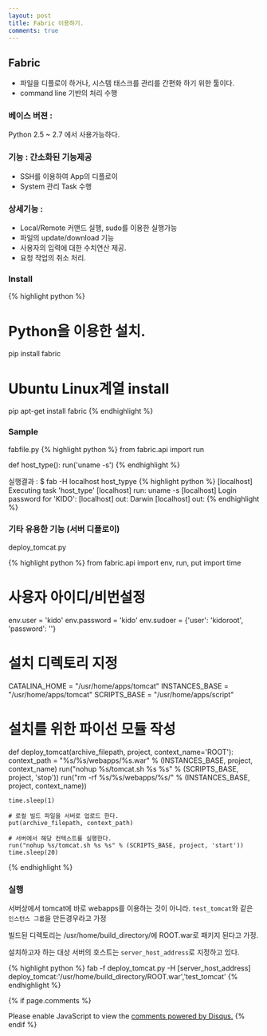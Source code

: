 ```yaml
---
layout: post
title: Fabric 이용하기. 
comments: true
---
```


## Fabric

- 파일을 디플로이 하거나, 시스템 태스크를 관리를 간편화 하기 위한 툴이다. 
- command line 기반의 처리 수행 

### 베이스 버젼 :
Python 2.5 ~ 2.7 에서 사용가능하다. 

### 기능 : 간소화된 기능제공 

- SSH를 이용하여 App의 디플로이
- System 관리 Task 수행 

### 상세기능 :

- Local/Remote 커맨드 실행, sudo를 이용한 실행가능
- 파일의 update/download 기능
- 사용자의 입력에 대한 수치연산 제공. 
- 요청 작업의 취소 처리. 

### Install

{% highlight python %}
# Python을 이용한 설치. 
pip install fabric

# Ubuntu Linux계열 install 
pip apt-get install fabric
{% endhighlight %}

### Sample

fabfile.py
{% highlight python %}
from fabric.api import run

def host_type():
    run('uname -s')
{% endhighlight %}

실행결과 : 
$ fab -H localhost host_typye
{% highlight python %}
[localhost] Executing task 'host_type'
[localhost] run: uname -s
[localhost] Login password for 'KIDO':
[localhost] out: Darwin
[localhost] out:
{% endhighlight %}

### 기타 유용한 기능 (서버 디플로이)

deploy_tomcat.py

{% highlight python %}
from fabric.api import env, run, put
import time

# 사용자 아이디/비번설정 
env.user = 'kido'
env.password = 'kido'
env.sudoer = {'user': 'kidoroot', 'password': ''}

# 설치 디렉토리 지정 
CATALINA_HOME = "/usr/home/apps/tomcat"
INSTANCES_BASE = "/usr/home/apps/tomcat"
SCRIPTS_BASE = "/usr/home/apps/script"

# 설치를 위한 파이선 모듈 작성 
def deploy_tomcat(archive_filepath, project, context_name='ROOT'):
    context_path = "%s/%s/webapps/%s.war" % (INSTANCES_BASE, project, context_name)
    run("nohup %s/tomcat.sh %s %s" % (SCRIPTS_BASE, project, 'stop'))
    run("rm -rf %s/%s/webapps/%s/" % (INSTANCES_BASE, project, context_name))

    time.sleep(1)

    # 로컬 빌드 파일을 서버로 업로드 한다. 
    put(archive_filepath, context_path)

    # 서버에서 해당 컨텍스트를 실행한다. 
    run("nohup %s/tomcat.sh %s %s" % (SCRIPTS_BASE, project, 'start'))
    time.sleep(20)

{% endhighlight %}

### 실행

서버상에서 tomcat에 바로 webapps를 이용하는 것이 아니라. 
```test_tomcat```와 같은 ```인스턴스 그룹```을 만든경우라고 가정  

빌드된 디렉토리는 /usr/home/build_directory/에 ROOT.war로 패키지 된다고 가정. 

설치하고자 하는 대상 서버의 호스트는 ```server_host_address```로 지정하고 있다. 

{% highlight python %}
fab -f deploy_tomcat.py -H [server_host_address] deploy_tomcat:'/usr/home/build_directory/ROOT.war','test_tomcat'
{% endhighlight %}



{% if page.comments %}
<div id="disqus_thread"></div>
<script>
   /**
     *  RECOMMENDED CONFIGURATION VARIABLES: EDIT AND UNCOMMENT THE SECTION BELOW TO INSERT DYNAMIC VALUES FROM YOUR PLATFORM OR CMS.
     *  LEARN WHY DEFINING THESE VARIABLES IS IMPORTANT: https://disqus.com/admin/universalcode/#configuration-variables
     */
    /*
    var disqus_config = function () {
        this.page.url = PAGE_URL;  // Replace PAGE_URL with your page's canonical URL variable
        this.page.identifier = PAGE_IDENTIFIER; // Replace PAGE_IDENTIFIER with your page's unique identifier variable
    };
    */
    (function() {  // DON'T EDIT BELOW THIS LINE
        var d = document;
        s = d.createElement('script'); 
        s.src = '//https-unclebae-github-io.disqus.com/embed.js';
        
        s.setAttribute('data-timestamp', +new Date());
        (d.head || d.body).appendChild(s);
    })();
</script>
<noscript>Please enable JavaScript to view the <a href="https://disqus.com/?ref_noscript" rel="nofollow">comments powered by Disqus.</a></noscript>
{% endif %}

